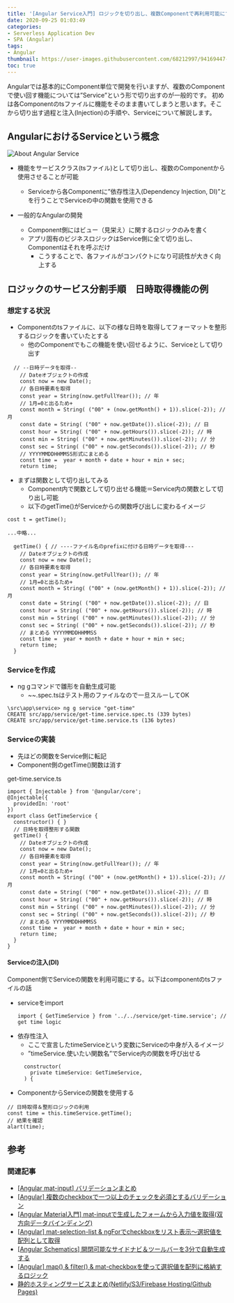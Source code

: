 ```yaml
---
title: '[Angular Service入門] ロジックを切り出し、複数Componentで再利用可能にする'
date: 2020-09-25 01:03:49
categories:
- Serverless Application Dev
- SPA (Angular)
tags: 
- Angular
thumbnail: https://user-images.githubusercontent.com/68212997/94169447-c5490500-fec9-11ea-9bca-837c27462e2f.png
toc: true
---
```


Angularでは基本的にComponent単位で開発を行いますが、複数のComponentで使い回す機能については”Service”という形で切り出すのが一般的です。
初めは各Componentのtsファイルに機能をそのまま書いてしまうと思います。そこから切り出す過程と注入(Injection)の手順や、Serviceについて解説します。

<!-- toc -->

## AngularにおけるServiceという概念
![About Angular Service](https://user-images.githubusercontent.com/68212997/94169447-c5490500-fec9-11ea-9bca-837c27462e2f.png)

- 機能をサービスクラス(tsファイル)として切り出し、複数のComponentから使用させることが可能
    - Serviceから各Componentに”依存性注入(Dependency Injection, DI)”とを行うことでServiceの中の関数を使用できる

- 一般的なAngularの開発
    - Component側にはビュー（見栄え）に関するロジックのみを書く
    - アプリ固有のビジネスロジックはService側に全て切り出し、Componentはそれを呼ぶだけ
        - こうすることで、各ファイルがコンパクトになり可読性が大きく向上する


## ロジックのサービス分割手順　日時取得機能の例
### 想定する状況
- Componentのtsファイルに、以下の様な日時を取得してフォーマットを整形するロジックを書いていたとする
  - 他のComponentでもこの機能を使い回せるように、Serviceとして切り出す

```
  // --日時データを取得--
    // Dateオブジェクトの作成
    const now = new Date();
    // 各日時要素を取得
    const year = String(now.getFullYear()); // 年
    // 1月=0と出るため+
    const month = String( ("00" + (now.getMonth() + 1)).slice(-2)); // 月
    const date = String( ("00" + now.getDate()).slice(-2)); // 日
    const hour = String( ("00" + now.getHours()).slice(-2)); // 時
    const min = String( ("00" + now.getMinutes()).slice(-2)); // 分
    const sec = String( ("00" + now.getSeconds()).slice(-2)); // 秒
    // YYYYMMDDHHMMSS形式にまとめる 
    const time =  year + month + date + hour + min + sec;
    return time;
```

- まずは関数として切り出してみる
  - Component内で関数として切り出せる機能＝Service内の関数として切り出し可能
  - 以下のgetTime()がServiceからの関数呼び出しに変わるイメージ

```
cost t = getTime();

...中略...

  getTime() { // ----ファイル名のprefixに付ける日時データを取得---
    // Dateオブジェクトの作成
    const now = new Date();
    // 各日時要素を取得
    const year = String(now.getFullYear()); // 年
    // 1月=0と出るため+
    const month = String( ("00" + (now.getMonth() + 1)).slice(-2)); // 月
    const date = String( ("00" + now.getDate()).slice(-2)); // 日
    const hour = String( ("00" + now.getHours()).slice(-2)); // 時
    const min = String( ("00" + now.getMinutes()).slice(-2)); // 分
    const sec = String( ("00" + now.getSeconds()).slice(-2)); // 秒
    // まとめる YYYYMMDDHHMMSS
    const time =  year + month + date + hour + min + sec;
    return time;
  }
```

### Serviceを作成
- ng gコマンドで雛形を自動生成可能
    - ~~.spec.tsはテスト用のファイルなので一旦スルーしてOK
```
\src\app\service> ng g service "get-time"
CREATE src/app/service/get-time.service.spec.ts (339 bytes)
CREATE src/app/service/get-time.service.ts (136 bytes)
```


### Serviceの実装
- 先ほどの関数をService側に転記
- Component側のgetTime()関数は消す

get-time.service.ts
```
import { Injectable } from '@angular/core';
@Injectable({
  providedIn: 'root'
})
export class GetTimeService {
  constructor() { }
  // 日時を取得整形する関数  
  getTime() { 
    // Dateオブジェクトの作成
    const now = new Date();
    // 各日時要素を取得
    const year = String(now.getFullYear()); // 年
    // 1月=0と出るため+
    const month = String( ("00" + (now.getMonth() + 1)).slice(-2)); // 月
    const date = String( ("00" + now.getDate()).slice(-2)); // 日
    const hour = String( ("00" + now.getHours()).slice(-2)); // 時
    const min = String( ("00" + now.getMinutes()).slice(-2)); // 分
    const sec = String( ("00" + now.getSeconds()).slice(-2)); // 秒
    // まとめる YYYYMMDDHHMMSS
    const time =  year + month + date + hour + min + sec;
    return time;
  }
}
```

#### Serviceの注入(DI)
Component側でServiceの関数を利用可能にする。以下はcomponentのtsファイルの話

- serviceをimport
  ```
  import { GetTimeService } from '../../service/get-time.service'; // get time logic
  ```
- 依存性注入
    - ここで宣言したtimeServiceという変数にServiceの中身が入るイメージ
    - ”timeService.使いたい関数名”でService内の関数を呼び出せる
  ```
    constructor(
      private timeService: GetTimeService,
    ) {
  ```
- ComponentからServiceの関数を使用する
```
// 日時取得＆整形ロジックの利用
const time = this.timeService.getTime();
// 結果を確認
alart(time);
```


## 参考
### 関連記事
- [[Angular mat-input] バリデーションまとめ](/Angular-mat-input-バリデーションまとめ/)
- [[Angular] 複数のcheckboxで一つ以上のチェックを必須とするバリデーション](/Angular-複数のcheckboxで一つ以上のチェックを必須とするバリデーション/)
- [[Angular Material入門] mat-inputで生成したフォームから入力値を取得(双方向データバインディング)](/Angular入門-mat-inputで生成したフォームから入力値を取得-双方向データバインディング/)
- [[Angular] mat-selection-list & ngForでcheckboxをリスト表示～選択値を配列として取得](/Angular-mat-selection-listでcheckboxを表示～選択値を配列として取得/)
- [[Angular Schematics] 開閉可能なサイドナビ＆ツールバーを3分で自動生成する](/Angular-Schematics-開閉可能なサイドナビ＆ツールバーを3分で自動生成する/)
- [[Angular] map() & filter() & mat-checkboxを使って選択値を配列に格納するロジック](/Angular-map-fileter-mat-checkboxを使って選択値を配列に格納するロジック/)
- [静的ホスティングサービスまとめ(Netlify/S3/Firebase Hosting/Github Pages)](/静的ホスティングサービスまとめ-Netlify-S3-Firebase-Hosting-Github-Pages/)

